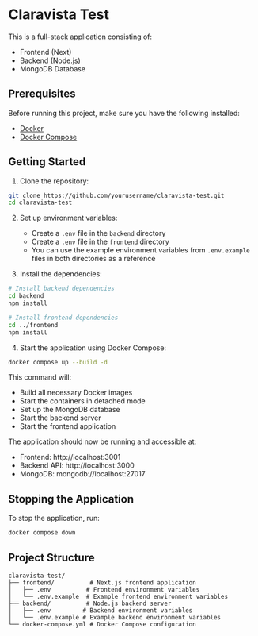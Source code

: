 # Claravista Test

This is a full-stack application consisting of:

- Frontend (Next)
- Backend (Node.js)
- MongoDB Database

## Prerequisites

Before running this project, make sure you have the following installed:

- [Docker](https://docs.docker.com/get-docker/)
- [Docker Compose](https://docs.docker.com/compose/install/)

## Getting Started

1. Clone the repository:

```bash
git clone https://github.com/yourusername/claravista-test.git
cd claravista-test
```

2. Set up environment variables:

   - Create a `.env` file in the `backend` directory
   - Create a `.env` file in the `frontend` directory
   - You can use the example environment variables from `.env.example` files in both directories as a reference

3. Install the dependencies:

```bash
# Install backend dependencies
cd backend
npm install

# Install frontend dependencies
cd ../frontend
npm install
```

4. Start the application using Docker Compose:

```bash
docker compose up --build -d
```

This command will:

- Build all necessary Docker images
- Start the containers in detached mode
- Set up the MongoDB database
- Start the backend server
- Start the frontend application

The application should now be running and accessible at:

- Frontend: http://localhost:3001
- Backend API: http://localhost:3000
- MongoDB: mongodb://localhost:27017

## Stopping the Application

To stop the application, run:

```bash
docker compose down
```

## Project Structure

```
claravista-test/
├── frontend/          # Next.js frontend application
│   ├── .env          # Frontend environment variables
│   └── .env.example  # Example frontend environment variables
├── backend/          # Node.js backend server
│   ├── .env         # Backend environment variables
│   └── .env.example # Example backend environment variables
└── docker-compose.yml # Docker Compose configuration
```
